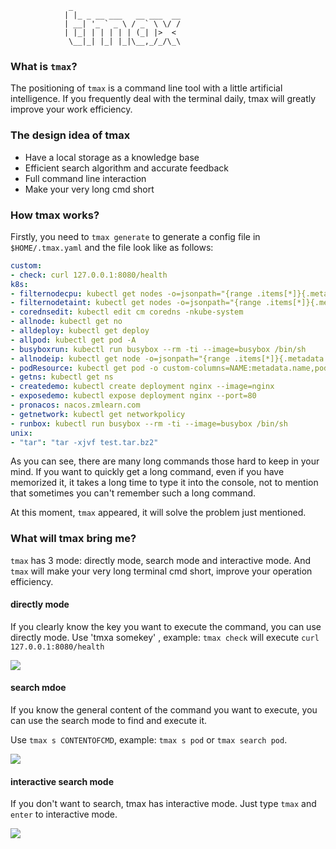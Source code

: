                  _
                | |_ _ __ ___   __ ___  __
                | __| '_ ` _ \ / _` \ \/ /
                | |_| | | | | | (_| |>  <
                 \__|_| |_| |_|\__,_/_/\_\

### What is `tmax`?

The positioning of `tmax` is a command line tool with a little artificial intelligence. 
If you frequently deal with the terminal daily, tmax will greatly improve your work efficiency.

### The design idea of tmax

- Have a local storage as a knowledge base
- Efficient search algorithm and accurate feedback
- Full command line interaction
- Make your very long cmd short

### How tmax works?
Firstly, you need to `tmax generate` to generate a config file in `$HOME/.tmax.yaml` and the file look like as follows:
```yaml
custom:
- check: curl 127.0.0.1:8080/health
k8s:
- filternodecpu: kubectl get nodes -o=jsonpath="{range .items[*]}{.metadata.name}{'\t'}{.status.capacity.cpu}{'\t'}{.status.capacity.memory}{'\n'}{end}"
- filternodetaint: kubectl get nodes -o=jsonpath="{range .items[*]}{.metadata.name}{'\t'}{.spec.taints[*].key}{'\n'}{end}"
- corednsedit: kubectl edit cm coredns -nkube-system
- allnode: kubectl get no
- alldeploy: kubectl get deploy
- allpod: kubectl get pod -A
- busyboxrun: kubectl run busybox --rm -ti --image=busybox /bin/sh
- allnodeip: kubectl get node -o=jsonpath="{range .items[*]}{.metadata.name}{'\t'}{.status.addresses[0].address}{'\n'}{end}"
- podResource: kubectl get pod -o custom-columns=NAME:metadata.name,podIP:status.podIP,hostIp:spec.containers[0].resources
- getns: kubectl get ns
- createdemo: kubectl create deployment nginx --image=nginx
- exposedemo: kubectl expose deployment nginx --port=80
- pronacos: nacos.zmlearn.com
- getnetwork: kubectl get networkpolicy
- runbox: kubectl run busybox --rm -ti --image=busybox /bin/sh
unix:
- "tar": "tar -xjvf test.tar.bz2"

```
As you can see, there are many long commands those hard to keep in your mind. 
If you want to quickly get a long command, even if you have memorized it, it takes a long time to type it into the console, 
not to mention that sometimes you can't remember such a long command.

At this moment, `tmax` appeared, it will solve the problem just mentioned.


### What will tmax bring me?

`tmax` has 3 mode: directly mode, search mode and interactive mode. And `tmax` will make your very long terminal cmd short, improve your operation efficiency.

#### directly mode
If you clearly know the key you want to execute the command, you can use directly mode.
Use 'tmxa somekey' , example: `tmax check` will execute `curl 127.0.0.1:8080/health`

![](https://tva1.sinaimg.cn/large/008eGmZEgy1gmgj2gk1n7g31u40u0wr0.gif)


#### search mdoe

If you know the general content of the command you want to execute, 
you can use the search mode to find and execute it.

Use `tmax s CONTENTOFCMD`, example: `tmax s pod` or `tmax search pod`.

![](https://tva1.sinaimg.cn/large/008eGmZEgy1gmgjtnunfzg31qp0u0x3w.gif)

#### interactive search mode
If you don't want to search, tmax has interactive mode.
Just type `tmax` and `enter` to interactive mode.

![](https://tva1.sinaimg.cn/large/008eGmZEgy1gmgk55zgudg31tp0u0x2o.gif)